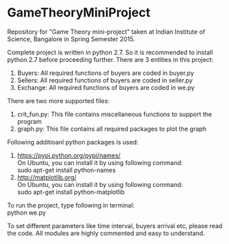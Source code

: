 # GameTheoryMiniProject
Repository for "Game Theory mini-project" taken at Indian Institute of Science, Bangalore in Spring Semester 2015.<br>

Complete project is written in python 2.7. So it is recommended to install python 2.7 before proceeding further.
There are 3 entities in this project:<br>
1. Buyers: All required functions of buyers are coded in buyer.py<br>
2. Sellers: All required functions of buyers are coded in seller.py<br>
3. Exchange: All required functions of buyers are coded in we.py<br>

There are two more supported files:<br>
1. crit_fun.py: This file contains miscellaneous functions to support the program<br>
2. graph.py: This file contains all required packages to plot the graph<br>

Following additioanl python packages is used:<br>
1. https://pypi.python.org/pypi/names/<br>
  On Ubuntu, you can install it by using following command:<br>
  sudo apt-get install python-names<br>
2. http://matplotlib.org/<br>
  On Ubuntu, you can install it by using following command:<br>
  sudo apt-get install python-matplotlib<br>

To run the project, type following in terminal:<br>
python we.py<br>

To set different parameters like time interval, buyers arrival etc, please read the code. All modules are highly commented and easy to understand.
